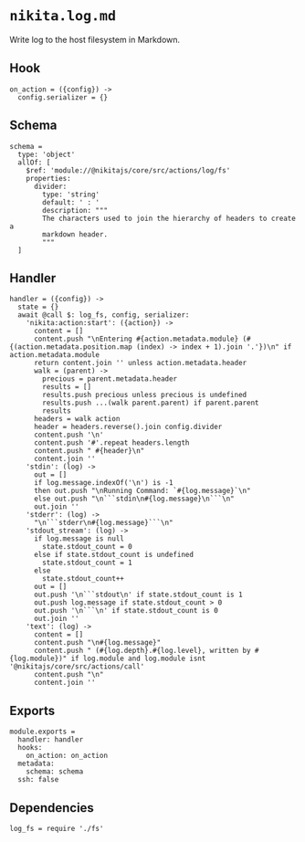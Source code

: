 
# `nikita.log.md`

Write log to the host filesystem in Markdown.

## Hook

    on_action = ({config}) ->
      config.serializer = {}

## Schema

    schema =
      type: 'object'
      allOf: [
        $ref: 'module://@nikitajs/core/src/actions/log/fs'
        properties:
          divider:
            type: 'string'
            default: ' : '
            description: """
            The characters used to join the hierarchy of headers to create a
            markdown header.
            """
      ]

## Handler

    handler = ({config}) ->
      state = {}
      await @call $: log_fs, config, serializer:
        'nikita:action:start': ({action}) ->
          content = []
          content.push "\nEntering #{action.metadata.module} (#{(action.metadata.position.map (index) -> index + 1).join '.'})\n" if action.metadata.module
          return content.join '' unless action.metadata.header
          walk = (parent) ->
            precious = parent.metadata.header
            results = []
            results.push precious unless precious is undefined
            results.push ...(walk parent.parent) if parent.parent
            results
          headers = walk action
          header = headers.reverse().join config.divider
          content.push '\n'
          content.push '#'.repeat headers.length
          content.push " #{header}\n"
          content.join ''
        'stdin': (log) ->
          out = []
          if log.message.indexOf('\n') is -1
          then out.push "\nRunning Command: `#{log.message}`\n"
          else out.push "\n```stdin\n#{log.message}\n```\n"
          out.join ''
        'stderr': (log) ->
          "\n```stderr\n#{log.message}```\n"
        'stdout_stream': (log) ->
          if log.message is null
            state.stdout_count = 0
          else if state.stdout_count is undefined
            state.stdout_count = 1
          else
            state.stdout_count++
          out = []
          out.push '\n```stdout\n' if state.stdout_count is 1
          out.push log.message if state.stdout_count > 0
          out.push '\n```\n' if state.stdout_count is 0
          out.join ''
        'text': (log) ->
          content = []
          content.push "\n#{log.message}"
          content.push " (#{log.depth}.#{log.level}, written by #{log.module})" if log.module and log.module isnt '@nikitajs/core/src/actions/call'
          content.push "\n"
          content.join ''

## Exports

    module.exports =
      handler: handler
      hooks:
        on_action: on_action
      metadata:
        schema: schema
      ssh: false

## Dependencies

    log_fs = require './fs'
